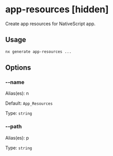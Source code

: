 # app-resources [hidden]

Create app resources for NativeScript app.

## Usage

```bash
nx generate app-resources ...

```

## Options

### --name

Alias(es): n

Default: `App_Resources`

Type: `string`

### --path

Alias(es): p

Type: `string`

